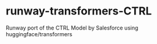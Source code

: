 # runway-transformers-CTRL
Runway port of the CTRL Model by Salesforce using huggingface/transformers
